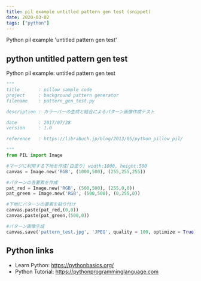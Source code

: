 ```yaml
---
title: pil example untitled pattern gen test (snippet)
date: 2020-03-02
tags: ["python"]
---
```

Python pil example 'untitled pattern gen test'


## python untitled pattern gen test

Python pil example: untitled pattern gen test

```python
"""
title       : pillow sample code
project     : background pattern generator
filename    : pattern_gen_test.py

description : カラーバーの生成と結合によるパターン画像作成テスト

date        : 2017/07/28
version     : 1.0

reference   : https://librabuch.jp/blog/2013/05/python_pillow_pil/

"""
from PIL import Image

#マージに利用する下地を作成(白塗り) width:1000, height:500
canvas = Image.new('RGB', (1000,500), (255,255,255))

#パターンの各要素を作成
pat_red = Image.new('RGB', (500,500), (255,0,0))
pat_green = Image.new('RGB', (500,500), (0,255,0))

#下地にパターンの要素を貼り付け
canvas.paste(pat_red,(0,0))
canvas.paste(pat_green,(500,0))

#パターン画像生成
canvas.save('pattern_test.jpg', 'JPEG', quality = 100, optimize = True)


```

## Python links

- Learn Python: https://pythonbasics.org/
- Python Tutorial: https://pythonprogramminglanguage.com
